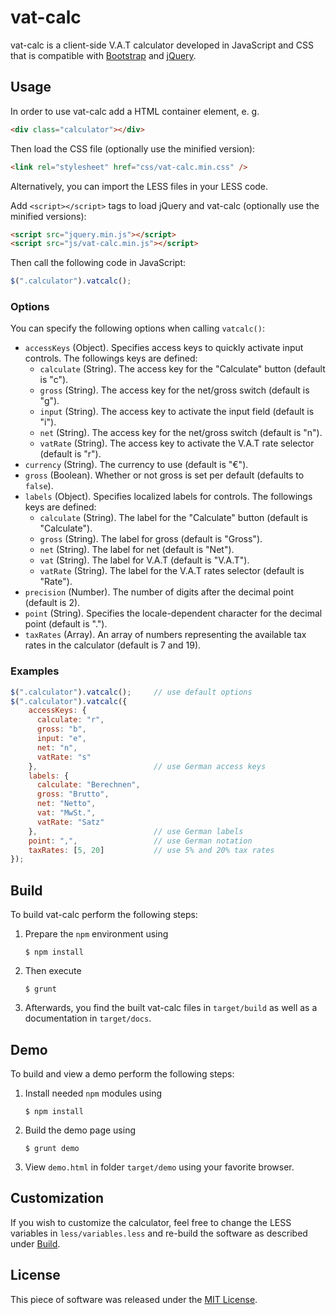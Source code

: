 # vat-calc

vat-calc is a client-side V.A.T calculator developed in JavaScript and CSS that
is compatible with [Bootstrap][] and [jQuery][].

## Usage

In order to use vat-calc add a HTML container element, e. g.

```html
<div class="calculator"></div>
```

Then load the CSS file (optionally use the minified version):

```html
<link rel="stylesheet" href="css/vat-calc.min.css" />
```

Alternatively, you can import the LESS files in your LESS code.

Add `<script></script>` tags to load jQuery and vat-calc (optionally use the
minified versions):

```html
<script src="jquery.min.js"></script>
<script src="js/vat-calc.min.js"></script>
```

Then call the following code in JavaScript:

```javascript
$(".calculator").vatcalc();
```

### Options

You can specify the following options when calling `vatcalc()`:

* `accessKeys` (Object).  Specifies access keys to quickly activate input
  controls.  The followings keys are defined:
  * `calculate` (String).  The access key for the "Calculate" button (default
    is "c").
  * `gross` (String).  The access key for the net/gross switch (default
    is "g").
  * `input` (String).  The access key to activate the input field (default
    is "i").
  * `net` (String).  The access key for the net/gross switch (default
    is "n").
  * `vatRate` (String).  The access key to activate the V.A.T rate selector
    (default is "r").
* `currency` (String).  The currency to use (default is "€").
* `gross` (Boolean).  Whether or not gross is set per default (defaults to
  `false`).
* `labels` (Object).  Specifies localized labels for controls.  The followings
  keys are defined:
  * `calculate` (String).  The label for the "Calculate" button (default is
    "Calculate").
  * `gross` (String).  The label for gross (default is "Gross").
  * `net` (String).  The label for net (default is "Net").
  * `vat` (String).  The label for V.A.T (default is "V.A.T").
  * `vatRate` (String).  The label for the V.A.T rates selector (default is
    "Rate").
* `precision` (Number).  The number of digits after the decimal point (default
  is 2).
* `point` (String).  Specifies the locale-dependent character for the
  decimal point (default is ".").
* `taxRates` (Array).  An array of numbers representing the available tax rates
  in the calculator (default is 7 and 19).

### Examples

```javascript
$(".calculator").vatcalc();     // use default options
$(".calculator").vatcalc({
    accessKeys: {
      calculate: "r",
      gross: "b",
      input: "e",
      net: "n",
      vatRate: "s"
    },                          // use German access keys
    labels: {
      calculate: "Berechnen",
      gross: "Brutto",
      net: "Netto",
      vat: "MwSt.",
      vatRate: "Satz"
    },                          // use German labels
    point: ",",                 // use German notation
    taxRates: [5, 20]           // use 5% and 20% tax rates
});
```

## Build <a name="Build"></a>

To build vat-calc perform the following steps:

1.  Prepare the `npm` environment using

    ```shell
    $ npm install
    ```

2.  Then execute

    ```shell
    $ grunt
    ```

3.  Afterwards, you find the built vat-calc files in ``target/build`` as well
    as a documentation in ``target/docs``.

## Demo

To build and view a demo perform the following steps:

1.  Install needed `npm` modules using

    ```shell
    $ npm install
    ```

2.  Build the demo page using

    ```shell
    $ grunt demo
    ```

3.  View `demo.html` in folder `target/demo` using your favorite browser.

## Customization

If you wish to customize the calculator, feel free to change the LESS variables
in ``less/variables.less`` and re-build the software as described under 
[Build](#Build).

## License

This piece of software was released under the [MIT License][MIT].

[Bootstrap]: http://getbootstrap.com
[jQuery]: http://jquery.com
[MIT]: http://opensource.org/licenses/MIT

